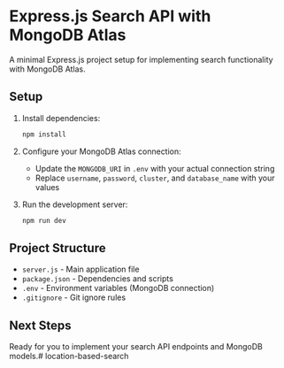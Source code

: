 # Express.js Search API with MongoDB Atlas

A minimal Express.js project setup for implementing search functionality with MongoDB Atlas.

## Setup

1. Install dependencies:
   ```bash
   npm install
   ```

2. Configure your MongoDB Atlas connection:
   - Update the `MONGODB_URI` in `.env` with your actual connection string
   - Replace `username`, `password`, `cluster`, and `database_name` with your values

3. Run the development server:
   ```bash
   npm run dev
   ```

## Project Structure

- `server.js` - Main application file
- `package.json` - Dependencies and scripts
- `.env` - Environment variables (MongoDB connection)
- `.gitignore` - Git ignore rules

## Next Steps

Ready for you to implement your search API endpoints and MongoDB models.# location-based-search
